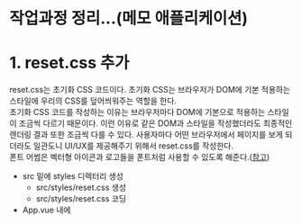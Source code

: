 # 작업과정 정리...(메모 애플리케이션)

# 1. reset.css 추가
reset.css는 초기화 CSS 코드이다. 초기화 CSS는 브라우저가 DOM에 기본 적용하는 스타일에 우리의 CSS를 덮어씌워주는 역할을 한다.  
초기화 CSS 코드를 작성하는 이유는 브라우저마다 DOM에 기본으로 적용하는 스타일이 조금씩 다르기 때문이다. 이런 이유로 같은 DOM과 스타일을 작성했더라도 최종적인 렌더링 결과 또한 조금씩 다를 수 있다. 사용자마다 어떤 브라우저에서 페이지를 보게 되더라도 일관도니 UI/UX를 제공해주기 위해서 reset.css를 작성한다.  
폰트 어썸은 벡터형 아이콘과 로고들을 폰트처럼 사용할 수 있도록 해준다.([참고](https://fontawesome.com))  

- src 밑에 styles 디렉터리 생성
    - src/styles/reset.css 생성
    - src/styles/reset.css 코딩
- App.vue 내에 <style> 영역의 코드들을 삭제 후 src/styles/reset.css import

# 2. App Header 추가 (헤더 컴포넌트 생성)
- src 밑에 components 디렉터리 생성
    - src/components/AppHeader.vue 생성
    - src/components/AppHeader.vue 코딩
- App.vue 내에 <script>...</script> 내용들을 삭제후 아래 내용을 코딩
    ```javascript
    <script>
    // AppHeader.vue 임포트
    import AppHeader from './components/AppHeader';

    export default {
        name: 'app',
        components:{
            AppHeader
        }
    }
    </script>
    ```
- App.vue 내에 <template>...</template> 내의 내용들을 삭제후 아래 내용을 코딩
    ```javascript
    <template>
        <div id="app">
            <app-header/>
        </div>
    </template>
    ```

# 3. 메모 생성 기본 컴포넌트 추가
여기서 만들 컴포넌트는 MemoApp.vue, MemoForm.vue 이다.
추후 vuex를 적용시 Memo.vue를 만들 예정이다. 여기서는 MemoApp.vue, MemoForm.vue를 추가한다.  

## MemoApp.vue
현재 작성되고 있는 우리의 애플리케이션에서는 별도의 API 서버 요청 없이 샘플로 로컬스토리지의 데이터를 받아오는 방식으로 작성중이다. 따라서 created 훅에서 실행시켜준다. created 훅은 Vue의 생명주기 중 하나이다. 
```javascript
<template>
    <div class="memo-app">
        <memo-form/>
        <!-- <memo/> -->
    </div>
</template>
<script>
import MemoForm from './MemoForm';

export default {
    name: 'MemoApp',
    components:{
        MemoForm
    },
    data(){
        return {
            memos: [],
        };
    },
    created(){
        // 1) 
        // 만약 localStorage 내에 memos 데이터가 있다면 
        //      created 훅에서 localStorage 의 데이터를 컴포넌트 내의 memos 내에 넣어주고
        // 아니면
        //      컴포넌트 내의 memos 를 비어있는 배열로 초기화 한다.  
        this.memos = localStorage.memos ? JSON.parse(localStorage.memos) : [];
    }
}
</script>
```
  
## MemoForm.vue
```javascript
<template>
    <div class="memo-form">
        <form>
            <fieldset>
                <div>
                    <input  class="momo-form__title-form"
                            type="text"
                            v-model="title"
                            placeholder="메모 제목을 입력해주세요."/>
                    <textarea   class="memo-form__content-form"
                                v-model="content"
                                placeholder="메모의 내용을 입력해주세요."/>
                    <button type="reset">
                        <i class="fas fa-sync-alt">
                        </i>
                    </button>
                </div>
                <button type="submit">등록하기</button>
            </fieldset>
        </form>
    </div>
</template>

<script>
export default {
    // 컴포넌트의 이름을 MemoForm으로 변경한다. 
    name: "MemoForm",
    data(){
        return {
            // 사용자가 입력한 데이터(content, title)에 대한 key, value
            // 여기서 등록하는 데이터는 v-model 디렉티브를 이용해 입력폼의 입력필드에 연결해줘야 한다.
            title: '',
            content: '',
        }
    } 
}
</script>
<style scoped>
  .memo-form {
    margin-bottom: 24px;
    padding-bottom: 40px;
    border-bottom: 1px solid #eee;
  }
  .memo-form form fieldset div {
    position: relative;
    padding: 24px;
    margin-bottom: 20px;
    box-shadow: 0 4px 10px -4px rgba(0, 0, 0, 0.2);
    background-color: #ffffff;
  }
  .memo-form form fieldset div button[type="reset"] {
    position: absolute;
    right: 20px;
    bottom: 20px;
    font-size: 16px;
    background: none;
  }
  .memo-form form fieldset button[type="submit"] {
    float: right;
    width: 96px;
    padding: 12px 0;
    border-radius: 4px;
    background-color: #ff5a00;
    color: #fff;
    font-size: 16px;
  }
  .memo-form form fieldset .memo-form__title-form {
    width: 100%;
    margin-bottom: 12px;
    font-size: 18px;
    line-height: 26px;
  }
  .memo-form form fieldset .memo-form__content-form {
    width: 100%;
    height: 66px;
    font-size: 14px;
    line-height: 22px;
    vertical-align: top;
  }
  .memo-form input:focus {
    outline: none;
  }
</style>
```

# 4. MemoForm - submit 이벤트 추가, submit 시 페이지 이동 방지 
- methods 속성내에 메서드로 addMemo() 함수를 추가해준다. 
- addMemo 함수에서는 this.$emit() 함수로 'addMemo'이벤트를 발생시키고,  
  사용자 입력데이터(title, content)를 MemoApp 컴포넌트에 emit을 이용해 전파한다.  
- Vue는 submit 이벤트가 발생할 때 개발자가 직접 event.preventDefault를 호출하지 않아도 되도록 prevent 옵션을 제공해준다. (5.1.4.5.2. v-on 장 참고)  

## MemoForm 템플릿 작성
템플릿에서는 form 태그에 대해 preventDefault 를 걸고, addMemo() 함수를 호출하도록 한다.

```html
<template>
    // ...
    <form @submit.prevent="addMemo">
        // ...
    </form>
</template>
```
그리고 addMemo()함수 내에서는 emit을 통해 이벤트를 전파한다. 
스크립트는 바로 아래의 "MemoForm 스크립트 작성"에서 정리한다.  

## MemoForm 스크립트 작성
resetFields(), addMemo() 함수 추가!! 자세한 내용은 아래 코드 참고
```javascript
<script>
export default {
    // 컴포넌트의 이름을 MemoForm으로 변경한다. 
    name: "MemoForm",
    data(){
        return {
            // 사용자가 입력한 데이터(content, title)에 대한 key, value
            // 여기서 등록하는 데이터는 v-model 디렉티브를 이용해 입력폼의 입력필드에 연결해줘야 한다.
            title: '',
            content: '',
        }
    },
    methods: {
        resetFields(){
            // 제목,내용을 빈 값으로 초기화한다. 
            this.title = '';
            this.content = '';
        },
        addMemo(){
            // 변수 선언 (비구조화 할당)
            const {title, content} = this;
            // 데이터의 고유한 식별자를 생성
            const id = new Date().getTime();

            // 제목, 내용을 입력하지 않은 경우에 대한 예외 처리 
            const isEmpty = title.length <=0 || content.length <=0;

            if(isEmpty){
                alert("메모 내용을 입력해주세요");
                return false;
            }

            // addMemo 이벤트를 발생시킨다. 
            // payload에 사용자가 입력한 데이터를 넣어준다. {id, titile, content}
            this.$emit('addMemo', {id, title, content});

            // MemoApp 으로 이벤트와 데이터를 전파한 후 폼 텍스트 초기화
            this.resetFields();
        },
    }
}
</script>
```
  
# 5. MemoApp - MemoForm 컴포넌트로부터 전달받은 데이터를 로컬 스토리지에 추가
MemoApp 입장에서 MemoForm 컴포넌트는 자식컴포넌트이다. MemoForm 에서는 addMemo 이벤트를 부모인 MemoApp 에 전달하고 있다.  
여기서는, 전달받은 addMemo 이벤트를 처리하는 로직을 작성하는 과정을 정리한다.  

## MemoApp 스크립트 작성
MemoApp 컴포넌트 내의 script 영역 내에 addMemo(payload), storeMemo() 함수를 추가해주자.
```javascript
import MemoForm from './MemoForm';

export default {
    name: 'MemoApp',
    components:{
        MemoForm
    },
    // ... 
    methods: {
        // 템플릿의 <memo-form>에 addMemo 이벤트 콜백함수로 연결해줘야 한다. 
        // addMemo 이벤트는 자식 컴포넌트인 MemoForm 으로부터 전달받는다. 
        // (이벤트를 전달받으면서 payload도 함께 전달받는다)
        // 위의 template 코드 참고
        addMemo (payload){
            // MemoForm 에서 전달해주는 데이터를 먼저 컴포넌트 내부 데이터에 추가한다. 
            // (자식 컴포넌트인 MemoForm 에서 부모인 MemoApp 으로 데이터를 올려주는 것)
            this.memos.push(payload);
            
            // storeMemo() 호출
            this.storeMemo();
        },
        // 내부 데이터를 문자열로 변환하여, 로컬 스토리지에 저장한다.
        storeMemo (){
            const memosToString = JSON.stringify(this.memos);
            localStorage.setItem('memos', memosToString);
        }
    }
}
```
  
## MemoApp 템플릿 작성
이제 MemoApp에 정의한 함수인 addMemo() 를 호출해주는 곳이 필요하다. MemoApp에서 addMemo()를 호출하는 시점은 자식 컴포넌트인 MemoForm 으로부터 "addMemo" 이벤트를 전달받았을 때 이다. 템플릿 코드 내의 v-on 디렉티브로 MemoApp 에서도 addMemo 이벤트를 발생시키도록 하자.  

```html
<template>
    <div class="memo-app">
        <!-- <memo-form v-on::addMemo="addMemo"/> 과 같은 의미 -->
        <memo-form @addMemo="addMemo"/>
        <!-- <memo/> -->
    </div>
</template>
```

입력된 데이터를 Vue.js의 개발자 도구에서 확인하는 방법은
Application 탭 >> 좌측 사이드바 Storage 메뉴 >> 드랍다운 버튼 클릭 > http://... 로 나타나는 링크를 클릭하면 데이터의 상세 내용이 나타난다.  
localStorage로 개발하는 경우는 그리 많지 않으니 자세한 설명은 스킵!!하고 넘어간다. 

# 6. 메모 데이터 노출 기능 구현하기
먼저 Memo 컴포넌트를 작성해보자.  
  
## Memo 컴포넌트 작성
Memo 컴포넌트는 MemoApp에서 변수 memos를 v-for 디렉티브로 순회하며 Memo컴포넌트를 표현할 것이다. Memo 컴포넌트는 memos[i]에 대한 자식 컴포넌트이다. 참고로, MemoApp 컴포넌트는 현재 memos라는 메모 데이터를 localStorage에서 가져와 사용하고 있다. (localStorage 사용 코드는 추후 변경예정)  
  
부모 컴포넌트에서 자식 컴포넌트를 for문으로 돌릴 때 보통 props라는 개념을 통해 자식 컴포넌트에 데이터를 전달해준다. 주의할 점은 props는 읽기 전용이라는 점이다. react에서와 마찬가지로 props는 기본설정이 읽기 전용이다. vue.js에서는 자식 컴포넌트 내에서 props를 수정할 수는 있다. 하지만 권장하지는 않는 방법이다.  

props 를 전달하는 형식은 아래와 같다.
```html
<template>
    <!-- ... -->
    <ul class="memo-list">
        <memo v-for="memo in memos" :key="memo.id" :memo="memo"/>
    </ul>
</template>
```
- :key  
위 코드를 보면 key를 지정하고 있는데, key에 어느 곳에서도 중복되지 않는 고유한 식별값을 넣어주어야 에러가 나지 않는다.   (각 자식 컴포넌트를 구별하는 식별자 역할을 하므로)  
- :memo  
:memo라는 속성을 지정해주었는데, 이 속성은 자식 컴포넌트에 넘어가는 값이다.  
  

참고) v-for 디렉티브에 대해서는 2.1.5.5 v-for 를 참고하자.  

### Memo.vue
```html
<template>
    <li class="memo-item"></li>
</template>

<script>
export default {
    name: 'Memo',
}
</script>

<style scoped>

</style>
```
## MemoApp 컴포넌트에 Memo 컴포넌트 연동
참고로 새로운 컴포넌트를 부모 컴포넌트에 추가할 때마다 부주의하게 실수할 수 있는 부분이 있다.  
[참고](https://stackoverflow.com/questions/49154490/did-you-register-the-component-correctly-for-recursive-components-make-sure-to)
  
- 자식 컴포넌트에서 export default {name: "이름"}
- 부모 컴포넌트에서
    - import Memo from "./Memo";
    - export deffault { ... components: {MemoForm, Memo} }
와 같은 방식으로 추가해주어야 한다.  

### MemoApp 에 Memo 컴포넌트 등록
#### 템플릿 (MemoApp)
```html
<template>
    <div class="memo-app">
        <memo-form @addMemo="addMemo"/>
        <!-- 아래의 부분이 추가됨 -->
        <!-- 자식 컴포넌트인 Memo에서 li 태그로 각각의 메모를 표현한다. -->
        <ul class="memo-list">
            <memo v-for="memo in memos" :key="memo.id" :memo="memo"/>
        </ul>
    </div>
</template>
```
#### 스크립트 (MemoApp)
```javascript
// import 를 꼭 해주어야 한다.
import Memo from './Memo';
// ...
export default {
    ...
    // components: {... } 을 꼭 등록해주어야 한다.
    components:{
        ..., 
        Memo,   // 이 부분을 추가해준다.
                // 자식 컴포넌트를 부모 컴포넌트 내에 등록하는 과정이다.
    }
}
```

#### CSS (MemoApp)
```css
  .memo-list {
    padding: 20px 0;
    margin: 0;
  }
```

### Memo 컴포넌트 작성
이제 Memo 컴포넌트를 만들어보자. 아무것도 추가하지 않은 기본적인 구조는 아래와 같다.  
#### 기본적인 코드 구조
```html
<template>
    <li class="memo-item"></li>
</template>

<script>
export default {
    name: "Memo",
}
</script>

<style scoped>

</style>
```

#### props 로 부모 컴포넌트 데이터 연동
아직까지는 데이터가 컴포넌트로 보여지지 않을 것이다. 이유는 부모 컴포넌트로부터 데이터를 가져오지 않았기 때문이다. 부모 컴포넌트의 데이터를 자식 컴포넌트인 Memo와 연동하기 위해 props를 사용한다. 
```html
<template>
    <li class="memo-item">
        <strong>{{memo.title}}</strong>
        <p>{{memo.content}}</p>
        <button type="button">
            <i class="fas fa-times"></i>
        </button>
    </li>
</template>

<script>
export default {
    name: "Memo",
    // 이 부분이 추가 되었다. props로 memo 데이터를 추가
    props: {
        memo: {
            type: Object
        },
    }
}
</script>

<style scoped>
 /** 
  ...  */
</style>
```

템플릿 에서는 
```html
    <!-- ... -->
        <strong>{{memo.title}}</strong>
        <p>{{memo.content}}</p>
        <button type="button">
            <i class="fas fa-times"></i>
        </button>
    <!-- ... -->
```
을 추가하여 부모로부터 전달받은 memos[i] 데이터를 표시하도록 하고 있다.  
  
스크립트에서는 props 속성에 부모로부터 받아오는 속성을 명시적으로 지정해 받아온다.  
```javascript
<script>
export default {
    name: "Memo",
    // 이 부분을 추가했다.
    props: {
        memo: {
            type: Object
        },
    }
}
</script>
```

## 스타일 적용
여기까지 한 결과는 정상적으로 데이터를 불러오기는 하지만, CSS가 적용되어 있지 않아 다소 투박하다. 스타일을 적용해보자.
```css
<style scoped>
  .memo-item {
    overflow: hidden;
    position: relative;
    margin-bottom: 20px;
    padding: 24px;
    box-shadow: 0 4px 10px -4px rgba(0, 0, 0, 0.2);
    background-color: #fff;
    list-style: none;
  }
  .memo-item input[type="text"] {
    border: 1px solid #ececec;
    font-size: inherit;
  }
  .memo-item button {
    position: absolute;
    right: 20px;
    top: 20px;
    font-size: 20px;
    color: #e5e5e5;
    border: 0;
  }
  .memo-item strong {
    display: block;
    margin-bottom: 12px;
    font-size: 18px;
    font-weight: normal;
    word-break: break-all;
  }
  .memo-item p {
    margin: 0;
    font-size: 14px;
    line-height: 22px;
    color: #666;
  }
  .memo-item p input[type="text"] {
    box-sizing: border-box;
    width: 100%;
    font-size: inherit;
  }
  .memo-item p input[type="text"] {
    box-sizing: border-box;
    width: 100%;
    font-size: inherit;
  }
</style>
```

# 7. 메모 데이터 삭제 기능 구현
앞에서 우리는 MemoForm 컴포넌트의 props의 id로 new Date().getTime()을 지정하여 유일하게 식별할 수 있게해주었다. 이것은 각 자식 UI컴포넌트를 유일하게 식별할 수 있도록 하는 역할을 위해 지정했다. UID와 유사한 역할을 수행한다. 여기서는 이 UID를 이용하여 삭제로직을 구현한다.  

- Memo 컴포넌트
    - 템플릿  
        - @click 이벤트에 대해 deleteMemo() 함수를 호출하도록 명시한다.
    - 스크립트
        - deleteMemo() 메서드를 작성한다.
        - deleteMemo() 메서드에서는 
            - 현재 memo 컴포넌트의 id를 얻어오고
            - 'deleteMemo' 이벤트를 발생시킨다.
            - 이 'deleteMemo' 이벤트는 부모 컴포넌트인 MemoApp 컴포넌트로 전파된다.
- MemoApp 컴포넌트
    - 템플릿
        - \<memo\> 컴포넌트에 대해 @deleteMemo 이벤트에 대한 핸들러로 deleteMemo () 함수를 호출하도록 명시한다.
    - 스크립트
        - deleteMemo(id) 메서드를 작성한다.
        - deleteMemo(id) 내에서는 id를 기반으로 memo[i]의 인덱스를 찾는다.
        - 해당 memo[i]를 삭제한다.
        - 해당 내용을 저장한다.
  
> **참고)**  
> - Array.findIndex() 메서드
> - Array.splice() 메서드

## Memo 컴포넌트
```html
<template>
    <li class="memo-item">
        <!-- ... -->
        <button type="button" @click="deleteMemo">
            <i class="fas fa-times"></i>
        </button>
    </li>
</template>

<script>
export default {
    name: "Memo",
    props: {
        memo: {
            type: Object
        },
    },
    methods: {
        deleteMemo() {
            const id = this.memo.id;
            this.$emit('deleteMemo', id);
        }
    }
}
</script>
```
  
## MemoApp 컴포넌트
```html
<template>
    <div class="memo-app">
        <!-- ... -->
        <ul class="memo-list">
            <!-- props 로 memos[i]를 각각 전달해준다. -->
            <!-- deleteMemo 이벤트 : -->
            <!--    Memo 컴포넌트에서 올라오는 이벤트 이므로 @deleteMemo 이벤트 사용 -->
            <!--    @deleteMemo 이벤트에 대한 핸들러는 deleteMemo () 함수, 스크립트에 작성했다. -->
            <memo v-for="memo in memos" :key="memo.id" :memo="memo"
                  @deleteMemo="deleteMemo"/>
        </ul>
    </div>
</template>
<script>
import MemoForm from './MemoForm';
import Memo from './Memo';

export default {
    name: 'MemoApp',
    components:{
        MemoForm,
        Memo,
    },
    data(){
        return {
            memos: [],
        };
    },
    
    // ...
    // ...

    methods: {
        // ...
        // 내부 데이터를 문자열로 변환하여, 로컬 스토리지에 저장한다.
        storeMemo (){
            const memosToString = JSON.stringify(this.memos);
            localStorage.setItem('memos', memosToString);
        },
        // <memo> 컴포넌트로부터 id를 전달받아 삭제를 진행한다.
        deleteMemo (id){
            const indexOfDelete = this.memos.findIndex(_memo=>_memo.id===id);
            this.memos.splice(indexOfDelete, 1);
            this.storeMemo();
        }
    }
}
</script>
<style scoped>
/**
    // ...
*/
</style>
```

# 8. 메모 수정 기능
## 컴포넌트 기본 구조 작성 (1)
부모 컴포넌트인 MemoApp에서의 @updateMemo 이벤트 처리 구문과, Memo 컴포넌트의 기본화면을 작성한다. 현재 Memo 컴포넌트(자식)에는 input 필드 적용이 되어있지 않기 때문에 데이터를 수정할 수 없다. 이런 이유로 "컴포넌트 기본 구조 작성(1)"에서는 
- Memo 컴포넌트에 input 앨리먼트 적용, input 앨리먼트 CSS 적용
- MemoApp 컴포넌트에 자식 컴포넌트의 이벤트인 @updateMemo 이벤트/이벤트 핸들러 연결
을 작성한다.  
### MemoApp 컴포넌트 (부모)
템플릿 에서는 @updateMemo 이벤트에 대해 updateMemo()함수를 호출하도록 작성한다.
```html
<template>
    ...
    <ul class="memo-list">
        <memo v-for="memo in memos" :key="memo.id" :memo="memo"
              @deleteMemo="deleteMemo"
              @updateMemo="updateMemo"/>
    </ul>
    ...
</template>
```
  
스크립트 에서는 updateMemo() 함수를 작성한다. 로직을 간단히 설명하자면, 
- 자식컴포넌트(Memo)에서 update하려는 컨텐트의 id, content를 비구조화 할당으로 얻어낸다. (수정하려는 데이터의 id, content)
- this.memos에서 해당 데이터의 index와 memo 객체를 얻어낸다. (원본 데이터)
- this.memos의 해당 인덱스의 원본 데이터에서 content만 싹 골라서 수정한다. (비구조화 할당 사용 ...연산자)

```javascript
<script>
    export default {
        // ... 
        methods: {
            updateMemo (payload){
                const {id, content} = payload;
                const indexOfUpdate = this.memos.findIndex(_memo => _memo.id === id;);
                const objOfUpdate = this.memos[indexOfUpdate];

                this.memos.splice(indexOfUpdate, 1, {...objOfUpdate, content});
                this.storeMemo();
            }
        }
    }
</script>
```
### Memo 컴포넌트 (자식)
html 내에 input 태그를 아래와 같이 넣어주자. 
- 화면 노출 시에는
    - \<p\> 태그를 보여주고
- 더블클릭하여 수정하려 할때는 
    - input 태그를 보여주기 위한 기본 구조이다.
```html
<template>
    <li class="memo-item">
        <strong>{{memo.title}}</strong>
        <p @dblclick="handleDbClick">
          <template>{{memo.content}}</template>
          <input type="text" ref="content" :value="memo.content"/>
        </p>
        <button type="button" @click="deleteMemo">
          <i class="fas fa-times"></i>
        </button>
    </li>
</template>
```

## 컴포넌트 기본구조 작성 (2) - @dblClick 이벤트 연결
아래의 요구사항을 boolean 조건값으로 제어하는 로직을 작성한다.
> - 화면 노출 시에는
>    - \<p\> 태그를 보여주고
> - 더블클릭하여 수정하려 할때는 
>    - input 태그를 보여준다. 

위의 두 가지 (p태그를 보여주거나, input 태그를 보여주는)를 boolean 조건값에 따라 다르게 동작하도록 해야 한다. 여기서는 일단 더블클릭 한번에 input 태그로 전환하는 기능을 작성한다.  

### 템플릿 (Memo.vue)
isEditing === true 일 때에는 메모 내용만을 보여주고  
isEditing === false 일 때에는 해당 영역을 input 태그로 전환되도록 한다.  
v-if, v-else 에 따라 보여줄 html 태그를 선택하게끔 해준다.  
  
- v-if 에서는
    - !isEditing, 즉, isEditing 이 false 일 때에만 memo.content 를 보여주도록 해준다.
- v-else 에서는
    - isEditing 이 true 일때 input 태그를 보여준다.

```html
<template>
    <li class="memo-item">
        <strong>{{memo.title}}</strong>
        <p @dblclick="handleDblClick">
          <template v-if="!isEditing">{{memo.content}}</template>
          <input v-else type="text" ref="content" :value="memo.content"/>
        </p>
        <button type="button" @click="deleteMemo">
          <i class="fas fa-times"></i>
        </button>
    </li>
</template>
```
  
### 스크립트 (Memo.vue)
스크립트에서는 handleDblClick() 함수를 작성했다. 더블 클릭시에는 멤버필드인 isEditing 을 true로 초기화 해준다. isEditing 을 true 로 초기화 한 후에는, input 태그에 focus가 맞춰주도록 코드를 구현했다.  
    
그리고, Memo 컴포넌트 내에서 사용될 멤버필드와 같은 역할을 할 data 속성에 isEditing 을 지정해준다.  
(멤버 필드로 지칭하는 것은 조금 어폐가 있지만... 일단은 멤버필드라고 지칭하자... )  
  
```javascript
export default {
    name: "Memo",
    data() {
        return {
            isEditing: false,
        }
    },
    // ...
    methods: {
        // ...
        handleDblClick(){
          this.isEditing = true;
          this.$refs.content.focus();
        }
    }
}
```
  
## 컴포넌트 기본구조 작성 (3) - 렌더링 시점과 이벤트 동기화
위 코드 까지는 메모 영역을 더블클릭하면 input 필드로 변경되지만, 개발자 도구 내에서는 아래의 에러가 발생한다.  
  
> [Vue warn]: Error in v-on handler: "TypeError: Cannot read property 'focus' of undefined"  
>  
> found in  
>  
> ---> <Memo> at src/components/Memo.vue  
>       <MemoApp> at src/components/MemoApp.vue  
>         <App> at src/App.vue  
>           <Root>  

이렇게 되는 원인을 결론만 놓고 보면  
> **"렌더링을 새로 하는 시점에 this.$refs.content.focus() 를 하게 되므로 해당 요소가 다 그려지지 않은 시점에 this.$refs.content.focus()를 하고 있어서"**  
이다. 

```javascript
handleDblClick(){
    this.isEditing = true;
    this.$refs.content.focus();
}
```  

Memo 컴포넌트에서 더블클릭 이벤트가 발생할 때 우리는 컴포넌트 내의 데이터 isEditing을 수정하도록 로직을 작성했다. 컴포넌트 내에서 데이터의 값이 변경되면 다시 렌더링된다. 그리고 this.$refs.content.focus()를 실행하고 있다.  

handleDblClick(){...} 내부를 자세히 보면 렌더링이 끝난 후에 focus()가 되도록 
- this.isEditing = true;
- this.$refs.content.focus();
를 차례대로 호출하고 있음에도 불구하고 this.$refs.content 는 undefined 가 되어 에러를 낸다.  
  
이런 현상은 Memo 컴포넌트의 isEditing 데이터가 변경되는 시점에
- Memo 컴포넌트의 this.$refs.content.focus() 함수 실행
- Memo 컴포넌트 리렌더링 시점
이 서로 다른 순서로 실행되기 때문이다. 
  
data변경시점의 리렌더링 작업과 UI조작 작업이 순서대로 흐르지 않는 이유는... Vue의 컴포넌트가 리렌더링 되는 작업의 흐름은 handleDblClick()이 실행되는 흐름과 별개로 실행되기 때문이다. 즉, **리렌더링 작업은 비동기 작업으로 따로 수행**되므로 리렌더링시 ui의 엘리먼트들이 모두 마운트 되는 이벤트 내에서 수행하도록 해주는 것이 옳다.  

### 테스트를 해보자
```javascript
export default {
    // ...
    beforeUpdate() {
        console.log("beforeUpdate :: ", this.$refs.content);
    },
    updated(){
        console.log("updated :: ", this.$refs.content);
    },
    // ...
    methods: {
        // ...
        handleDblClick(){
            this.isEditing = true;
            console.log("handleDblClick :: ", this.$refs.content);
            this.$refs.content.focus();
        }
    }
}
```
  
![이미자](./img/BEFORE_UPDATE_UPDATED.png)
첨부된 결과화면을 보면 
- beforeUpdate 시점에는 ui가 생성되지 않았다.  
- updated 시점에는 ui가 생성되어 있으며 ui 앨리먼트를 셀렉트 가능하다.  

updated 함수에서 $refs.content.focus()를 실행하면 될 것 같다. 하지만, 이렇게 할 경우 동작은 하지만 updated() 에서 수행된다. 즉, 이벤트가 발생했을 때가 아니라 컴퍼넌트가 새로 그려지는 시점에 포커스를 맞추게 된다.  
  
이런 이유로 이벤트 핸들러인 handleDblClick() 메서드에서 ui를 새로 그리는 작업이 마무리된 시점을 잡아채서 그 시점에 ui 조작 로직인 this.$refs.content.focus() 를 수행해야 한다. 이때 사용되는 함수가 $nextTick() 함수이다.  

즉, 이벤트 핸들러 handleDblClick()에서 컴포넌트의 리렌더링 작업이 마무리된 시점에 해당 시점을 가로채어 수행되도록 보장하려면 $nextTick을 사용하면 된다.
  
예제)  
```javascript
export default {
    // ...
    methods : {
        name: "Memo",
        data(){
            return {
                isEditing: false,
            }
        }
        // ...
        handleDblClick(){
            this.isEditing = true;
            this.$nextTick(() => {
                this.$refs.content.focus();
            });
        }
    }
}
```
  
### 참고) nextTick
$nextTick 메서드는 다음 렌더링 사이클 이후 실행될 콜백함수를 등록할 수 있는 기능을 제공하는 메소드이다.  
  
그리고 "Tick"은 Vue가 상태를 갱신한 후 갱신된 상태를 기반으로 화면을 다시 그리는 주기를 Tick이라고 한다.  
  
## 컴포넌트 기본구조 작성 (4) - 메모 수정 (Memo 컴포넌트)
부모 컴포넌트인 MemoApp.vue 에서 @updateMemo 이벤트에 대한 핸들러를 등록했다. 이제 자식 컴포넌트인 Memo.vue에서 부모컴포넌트로 이벤트와 payload를 전파하는 로직을 작성하자.  
